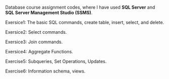 Database course assignment codes, where I have used **SQL Server** and **SQL Server Management Studio (SSMS)**.

Exersice1: The basic SQL commands, create table, insert, select, and delete.

Exersice2: Select commands.

Exersice3: Join commands.

Exersice4: Aggregate Functions.

Exercise5: Subqueries, Set Operations, Updates.

Exercise6: Information schema, views.
